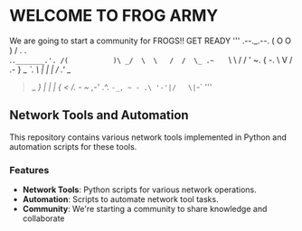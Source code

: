# WELCOME TO FROG ARMY 
We are going to start a community for FROGS!! GET READY
'''
           .--._.--.
          ( O     O )
          /   . .   \
         .`._______.'.
        /(           )\
      _/  \  \   /  /  \_
   .~   `  \  \ /  /  '   ~.
  {    -.   \  V  /   .-    }
_ _`.    \  |  |  |  /    .'_ _
>_       _} |  |  | {_       _<
 /. - ~ ,_-'  .^.  `-_, ~ - .\
         '-'|/   \|`-`
'''

## Network Tools and Automation
This repository contains various network tools implemented in Python and automation scripts for these tools.

### Features

- **Network Tools**: Python scripts for various network operations.
- **Automation**: Scripts to automate network tool tasks.
- **Community**: We're starting a community to share knowledge and collaborate 
